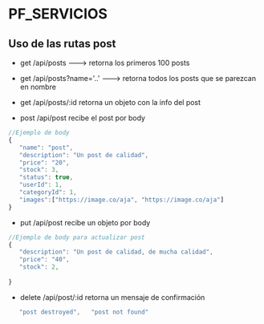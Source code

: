 # PF_SERVICIOS


## Uso de las rutas post
- get /api/posts ---> retorna los primeros 100 posts
- get /api/posts?name='..' ---> retorna todos los posts que se  parezcan en nombre

- get /api/posts/:id retorna un objeto con la info del post 

- post /api/post   recibe el post por body
 ```js
//Ejemplo de body
{
    "name": "post",
    "description": "Un post de calidad",
    "price": "20", 
    "stock": 3,
    "status": true,
    "userId": 1,
    "categoryId": 1,
    "images":["https://image.co/aja", "https://image.co/aja"]
}

```
- put /api/post   recibe un objeto por body
 ```js
//Ejemplo de body para actualizar post
{
    "description": "Un post de calidad, de mucha calidad",
    "price": "40", 
    "stock": 2,
   
}
```
- delete /api/post/:id retorna un mensaje de confirmación
```js
   "post destroyed",   "post not found"
 ```